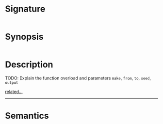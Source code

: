 # Signature
```vikid-signature
```

# Synopsis
```vikid-synopsis
```

# Description
TODO: Explain the function overload and parameters `make`, `from`, `to`, `seed`, `output`

[related...](https://en.wikipedia.org/wiki/Random_number_generation)

----
# Semantics